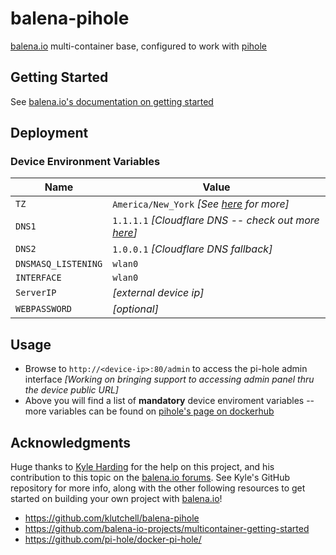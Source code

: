 # balena-pihole

[balena.io](https://www.balena.io/) multi-container base, configured to work with [pihole](https://hub.docker.com/r/pihole/pihole/)



## Getting Started

See [balena.io's documentation on getting started](https://www.balena.io/docs/learn/getting-started)



## Deployment

### Device Environment Variables

|Name|Value|
|---|---|
|`TZ`|`America/New_York` _[See [here](https://en.wikipedia.org/wiki/List_of_tz_database_time_zones) for more]_|
|`DNS1`|`1.1.1.1` _[Cloudflare DNS -- check out more [here](https://1.1.1.1)]_|
|`DNS2`|`1.0.0.1` _[Cloudflare DNS fallback]_|
|`DNSMASQ_LISTENING`|`wlan0`|
|`INTERFACE`|`wlan0`|
|`ServerIP`|_[external device ip]_|
|`WEBPASSWORD`|_[optional]_|


## Usage

* Browse to `http://<device-ip>:80/admin` to access the pi-hole admin interface _[Working on bringing support to accessing admin panel thru the device public URL]_
* Above you will find a list of **mandatory** device enviroment variables -- more variables can be found on [pihole's page on dockerhub](https://hub.docker.com/r/pihole/pihole/)



## Acknowledgments

Huge thanks to [Kyle Harding](mailto:kylemharding@gmail.com) for the help on this project, and his contribution to this topic on the [balena.io forums](https://forums.balena.io/t/pihole-in-debian-container-on-balenaos/4645/2).  See Kyle's GitHub repository for more info, along with the other following resources to get started on building your own project with [balena.io](https://www.balena.io/)!

* https://github.com/klutchell/balena-pihole
* https://github.com/balena-io-projects/multicontainer-getting-started
* https://github.com/pi-hole/docker-pi-hole/
